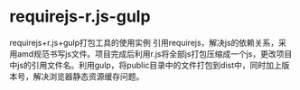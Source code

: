 # requirejs-r.js-gulp
requirejs+r.js+gulp打包工具的使用实例
引用requirejs，解决js的依赖关系，采用amd规范书写js文件。项目完成后利用r.js将全部js打包压缩成一个js，更改项目中js的引用文件名。利用gulp，将public目录中的文件打包到dist中，同时加上版本号，解决浏览器静态资源缓存问题。

